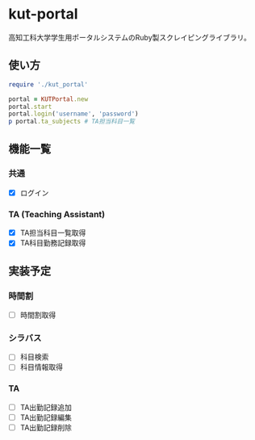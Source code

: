 kut-portal
==========

高知工科大学学生用ポータルシステムのRuby製スクレイピングライブラリ。

使い方
-----

```ruby
require './kut_portal'

portal = KUTPortal.new
portal.start
portal.login('username', 'password')
p portal.ta_subjects # TA担当科目一覧
```

機能一覧
-------

### 共通

* [x] ログイン

### TA (Teaching Assistant)

* [x] TA担当科目一覧取得
* [x] TA科目勤務記録取得

実装予定
------

### 時間割

* [ ] 時間割取得

### シラバス

* [ ] 科目検索
* [ ] 科目情報取得

### TA

* [ ] TA出勤記録追加
* [ ] TA出勤記録編集
* [ ] TA出勤記録削除
